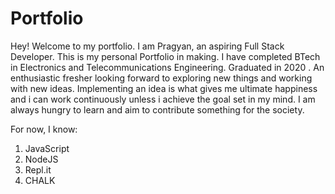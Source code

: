 # Portfolio
Hey! Welcome to my portfolio. I am Pragyan, an aspiring Full Stack Developer. This is my personal Portfolio in making.
I have completed BTech in Electronics and Telecommunications Engineering.
Graduated in 2020 . An enthusiastic fresher looking forward to exploring new things and working with new ideas.
Implementing an idea is what gives me ultimate happiness and i can work continuously unless i achieve the goal set in my mind.
I am always hungry to learn and aim to contribute something for the society.

For now, I know:

1. JavaScript
2. NodeJS
3. Repl.it
4. CHALK
